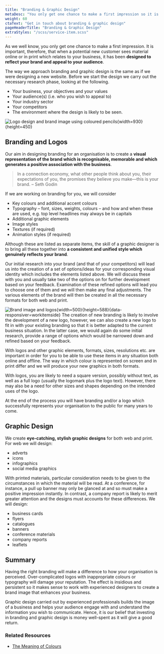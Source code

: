 ```yaml
---
title: "Branding & Graphic Design"
metaDesc: "You only get one chance to make a first impression so it is vital that all your materials are designed to reflect your brand and appeal to your audience."
weight: 60
ctaText: "Get in touch about branding & graphic design"
pageHeaderTitle: "Branding & Graphic Design"
extraStyles: "/scss/service-item.scss"
---
```


As we well know, you only get one chance to make a first impression. It is important, therefore, that when a potential new customer sees material online or in print which relates to your business, it has been **designed to reflect your brand and appeal to your audience**.

The way we approach branding and graphic design is the same as if we were designing a new website. Before we start the design we carry out the necessary research phase, looking at the following.

- Your business, your objectives and your values
- Your audience(s) (i.e. who you wish to appeal to)
- Your industry sector
- Your competitors
- The environment where the design is likely to be seen.

![Logo design and brand image using coloured pencils](/optim/services/logo-branding-pencils.jpg){width=930}{height=450}

## Branding and Logos

Our aim in designing branding for an organisation is to create a **visual representation of the brand which is recognisable, memorable and which generates a positive association with the business**.

> In a connection economy, what other people think about you, their expectations of you, the promises they believe you make—this is your brand. – Seth Godin

If we are working on branding for you, we will consider

- Key colours and additional accent colours
- Typography – font, sizes, weights, colours – and how and when these are used, e.g. top level headlines may always be in capitals
- Additional graphic elements
- Image styles
- Textures (if required)
- Animation styles (if required)

Although these are listed as separate items, the skill of a graphic designer is to bring all these together into **a consistent and unified style which genuinely reflects your brand**.

Our initial research into your brand (and that of your competitors) will lead us into the creation of a set of options/ideas for your corresponding visual identity which includes the elements listed above. We will discuss these with you and usually take two of the options on for further development based on your feedback. Examination of these refined options will lead you to choose one of them and we will then make any final adjustments. The various elements of the brand will then be created in all the necessary formats for both web and print.

![Brand image and logos](/optim/services/brand-image-logo.jpg){width=500}{height=588}{data-responsiver=workitemside}
The creation of new branding is likely to involve the development of a new logo, however, we can also create a new logo to fit in with your existing branding so that it is better adapted to the current business situation. In the latter case, we would again do some initial research, provide a range of options which would be narrowed down and refined based on your feedback.

With logos and other graphic elements, formats, sizes, resolutions etc. are important in order for you to be able to use these items in any situation both online and offline. The way in which colour is represented on screen and in print differ and we will produce your new graphics in both formats.

With logos, you are likely to need a square version, possibly without text, as well as a full logo (usually the logomark plus the logo text). However, there may also be a need for other sizes and shapes depending on the intended uses of the logo.

At the end of the process you will have branding and/or a logo which successfully represents your organisation to the public for many years to come.

## Graphic Design

We create **eye-catching, stylish graphic designs** for both web and print. For web we will design:

- adverts
- icons
- infographics
- social media graphics

With printed materials, particular consideration needs to be given to the circumstances in which the material will be read. At a conference, for instance, a pull up banner may only be glanced at and so must make a positive impression instantly. In contrast, a company report is likely to merit greater attention and the designs must accounts for these differences. We will design:

- business cards
- flyers
- catalogues
- banners
- conference materials
- company reports
- leaflets

## Summary

Having the right branding will make a difference to how your organisation is perceived. Over-complicated logos with inappropriate colours or typography will damage your reputation. The effect is insidious and persistent so it makes sense to work with experienced designers to create a brand image that enhances your business.

Graphic design carried out by experienced professionals builds the image of a business and helps your audience engage with and understand the information you wish to communicate. Hence, it is our belief that investing in branding and graphic design is money well-spent as it will give a good return.

### Related Resources

- [The Meaning of Colours](https://www.thinkful.com/learn/color-theory-basics/Recommended-Resources/)
